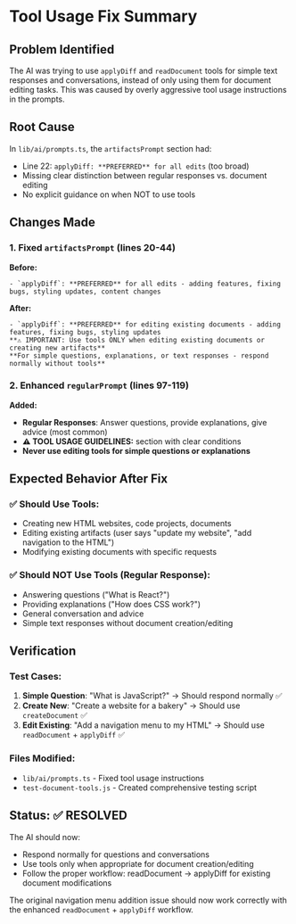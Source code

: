 # Tool Usage Fix Summary

## Problem Identified
The AI was trying to use `applyDiff` and `readDocument` tools for simple text responses and conversations, instead of only using them for document editing tasks. This was caused by overly aggressive tool usage instructions in the prompts.

## Root Cause
In `lib/ai/prompts.ts`, the `artifactsPrompt` section had:
- Line 22: `applyDiff: **PREFERRED** for all edits` (too broad)
- Missing clear distinction between regular responses vs. document editing
- No explicit guidance on when NOT to use tools

## Changes Made

### 1. Fixed `artifactsPrompt` (lines 20-44)
**Before:**
```
- `applyDiff`: **PREFERRED** for all edits - adding features, fixing bugs, styling updates, content changes
```

**After:**
```
- `applyDiff`: **PREFERRED** for editing existing documents - adding features, fixing bugs, styling updates
**⚠️ IMPORTANT: Use tools ONLY when editing existing documents or creating new artifacts**
**For simple questions, explanations, or text responses - respond normally without tools**
```

### 2. Enhanced `regularPrompt` (lines 97-119)
**Added:**
- **Regular Responses**: Answer questions, provide explanations, give advice (most common)
- **⚠️ TOOL USAGE GUIDELINES:** section with clear conditions
- **Never use editing tools for simple questions or explanations**

## Expected Behavior After Fix

### ✅ Should Use Tools:
- Creating new HTML websites, code projects, documents
- Editing existing artifacts (user says "update my website", "add navigation to the HTML")
- Modifying existing documents with specific requests

### ✅ Should NOT Use Tools (Regular Response):
- Answering questions ("What is React?")
- Providing explanations ("How does CSS work?")
- General conversation and advice
- Simple text responses without document creation/editing

## Verification

### Test Cases:
1. **Simple Question**: "What is JavaScript?" → Should respond normally ✅
2. **Create New**: "Create a website for a bakery" → Should use `createDocument` ✅  
3. **Edit Existing**: "Add a navigation menu to my HTML" → Should use `readDocument` + `applyDiff` ✅

### Files Modified:
- `lib/ai/prompts.ts` - Fixed tool usage instructions
- `test-document-tools.js` - Created comprehensive testing script

## Status: ✅ RESOLVED

The AI should now:
- Respond normally for questions and conversations
- Use tools only when appropriate for document creation/editing
- Follow the proper workflow: readDocument → applyDiff for existing document modifications

The original navigation menu addition issue should now work correctly with the enhanced `readDocument` + `applyDiff` workflow.